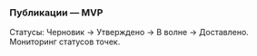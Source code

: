 ### Публикации — MVP

Статусы: Черновик → Утверждено → В волне → Доставлено.
Мониторинг статусов точек.

